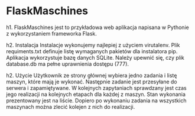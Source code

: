 FlaskMaschines
==============

h1. FlaskMaschines jest to przykładowa web aplikacja napisana w Pythonie z wykorzystaniem frameworka Flask.

h2. Instalacja
Instalacje wykonujemy najlepiej z użyciem virutalenv. Plik requiments.txt definuje listę wymaganych pakietów dla instalatora pip.
Aplikacja wykorzystuje bazę danych SQLite. Należy upewnić się, czy plik database.db ma pełne uprawnienia dostępu (777).

h2. Użycie
Użytkownik ze strony głównej wybiera jedno zadania i listę maszyn, które mają je wykonać. Następnie zadanie jest przesyłane do serwera i zapamiętywane. 
W kolejnych zapytaniach sprawdzany jest czas jego realizacji na kolejnych etapach dla każdej z maszyn. Stan wykonania prezentowany jest na liście. Dopiero po
wykonaniu zadania na wszystkich maszynach można zlecić kolejen z nich do realizacji.


